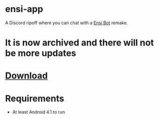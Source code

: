 # ensi-app

A Discord ripoff where you can chat with a <a href="https://aliernfrog.glitch.me/ensibot">Ensi Bot</a> remake.

# It is now archived and there will not be more updates

# <a href="https://github.com/aliernfrog/ensi-app/releases">Download</a>

# Requirements
- At least Android 4.1 to run
